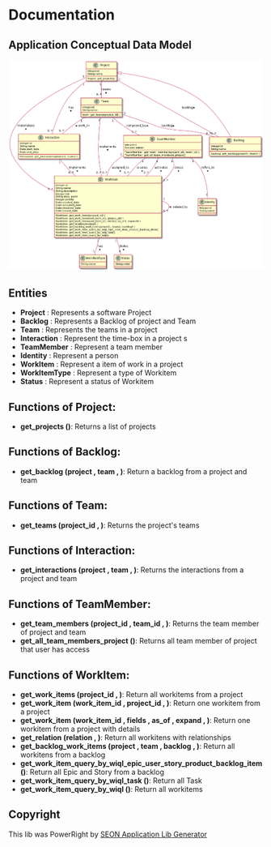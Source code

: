 # Documentation

## Application Conceptual Data Model
![Domain Diagram](classdiagram.png)	
	
## Entities
	
* **Project** : Represents a software Project
* **Backlog** : Represents a Backlog of project and Team
* **Team** : Represents the teams in a project
* **Interaction** : Represent the time-box in a project s
* **TeamMember** : Represent a team member
* **Identity** : Represent a person
* **WorkItem** : Represent a item of work in a project
* **WorkItemType** : Represent a type of Workitem 
* **Status** : Represent a status of Workitem 

## Functions of Project:	
* **get_projects ()**: Returns a list of projects
## Functions of Backlog:	
* **get_backlog (project , team , )**: Return a backlog from a project and team
## Functions of Team:	
* **get_teams (project_id , )**: Returns the project's teams
## Functions of Interaction:	
* **get_interactions (project , team , )**: Returns the interactions from a project and team
## Functions of TeamMember:	
* **get_team_members (project_id , team_id , )**: Returns the team member of project and team
* **get_all_team_members_project ()**: Returns all team member of project that user has access
## Functions of WorkItem:	
* **get_work_items (project_id , )**: Return all workitems from a project
* **get_work_item (work_item_id , project_id , )**: Return one workitem from a project
* **get_work_item (work_item_id , fields , as_of , expand , )**: Return one workitem from a project with details
* **get_relation (relation , )**: Return all workitens with relationships
* **get_backlog_work_items (project , team , backlog , )**: Return all workitens from a backlog
* **get_work_item_query_by_wiql_epic_user_story_product_backlog_item ()**: Return all Epic and Story from a backlog
* **get_work_item_query_by_wiql_task ()**: Return all Task
* **get_work_item_query_by_wiql ()**: Return all workitems
		
## Copyright
This lib was PowerRight by [SEON Application Lib Generator](https://gitlab.com/mdd_seon/from_application_conceptual_data_model_2_lib_application) 
